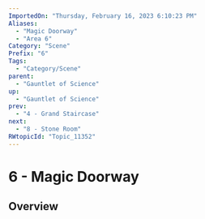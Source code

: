 ```yaml
---
ImportedOn: "Thursday, February 16, 2023 6:10:23 PM"
Aliases:
  - "Magic Doorway"
  - "Area 6"
Category: "Scene"
Prefix: "6"
Tags:
  - "Category/Scene"
parent:
  - "Gauntlet of Science"
up:
  - "Gauntlet of Science"
prev:
  - "4 - Grand Staircase"
next:
  - "8 - Stone Room"
RWtopicId: "Topic_11352"
---
```

# 6 - Magic Doorway
## Overview
